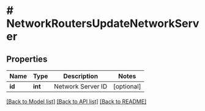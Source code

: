 # # NetworkRoutersUpdateNetworkServer

## Properties

Name | Type | Description | Notes
------------ | ------------- | ------------- | -------------
**id** | **int** | Network Server ID | [optional]

[[Back to Model list]](../../README.md#models) [[Back to API list]](../../README.md#endpoints) [[Back to README]](../../README.md)
